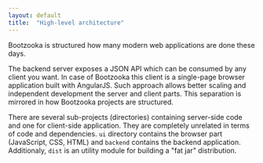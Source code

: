 ```yaml
---
layout: default
title:  "High-level architecture"
---
```


Bootzooka is structured how many modern web applications are done these days.

The backend server exposes a JSON API which can be consumed by any client you want. In case of Bootzooka this client
is a single-page browser application built with AngularJS. Such approach allows better scaling and independent
development the server and client parts. This separation is mirrored in how Bootzooka projects are structured.

There are several sub-projects (directories) containing server-side code and one for client-side application. They are
completely unrelated in terms of code and dependencies. `ui` directory contains the browser part (JavaScript,
CSS, HTML) and `backend` contains the backend application. Additionaly, `dist` is an utility module
for building a "fat jar" distribution.
